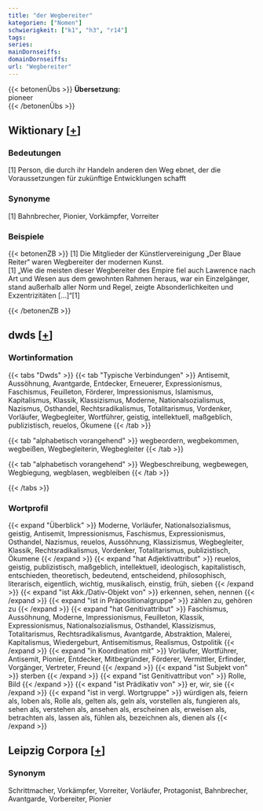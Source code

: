 ```yaml
---
title: "der Wegbereiter"
kategorien: ["Nomen"]
schwierigkeit: ["k1", "h3", "r14"]
tags:
series:
mainDornseiffs:
domainDornseiffs:
url: "Wegbereiter"
---
```


{{< betonenÜbs >}}
**Übersetzung:**  
pioneer  
{{< /betonenÜbs >}}

## Wiktionary [[+](https://de.wiktionary.org/wiki/Wegbereiter)]

### Bedeutungen
[1] Person, die durch ihr Handeln anderen den Weg ebnet, der die Voraussetzungen für zukünftige Entwicklungen schafft  

### Synonyme
[1] Bahnbrecher, Pionier, Vorkämpfer, Vorreiter  

### Beispiele
{{< betonenZB >}}
[1] Die Mitglieder der Künstlervereinigung „Der Blaue Reiter“ waren Wegbereiter der modernen Kunst.  
[1] „Wie die meisten dieser Wegbereiter des Empire fiel auch Lawrence nach Art und Wesen aus dem gewohnten Rahmen heraus, war ein Einzelgänger, stand außerhalb aller Norm und Regel, zeigte Absonderlichkeiten und Exzentrizitäten […]“[1]  

{{< /betonenZB >}}


## dwds [[+](https://www.dwds.de/wb/Wegbereiter)]

### Wortinformation
{{< tabs "Dwds" >}}
{{< tab "Typische Verbindungen" >}}
Antisemit, Aussöhnung, Avantgarde, Entdecker, Erneuerer, Expressionismus, Faschismus, Feuilleton, Förderer, Impressionismus, Islamismus, Kapitalismus, Klassik, Klassizismus, Moderne, Nationalsozialismus, Nazismus, Osthandel, Rechtsradikalismus, Totalitarismus, Vordenker, Vorläufer, Wegbegleiter, Wortführer, geistig, intellektuell, maßgeblich, publizistisch, reuelos, Ökumene
{{< /tab >}}

{{< tab "alphabetisch vorangehend" >}}
wegbeordern, wegbekommen, wegbeißen, Wegbegleiterin, Wegbegleiter
{{< /tab >}}

{{< tab "alphabetisch vorangehend" >}}
Wegbeschreibung, wegbewegen, Wegbiegung, wegblasen, wegbleiben
{{< /tab >}}

{{< /tabs >}}

### Wortprofil
{{< expand "Überblick" >}} Moderne, Vorläufer, Nationalsozialismus, geistig, Antisemit, Impressionismus, Faschismus, Expressionismus, Osthandel, Nazismus, reuelos, Aussöhnung, Klassizismus, Wegbegleiter, Klassik, Rechtsradikalismus, Vordenker, Totalitarismus, publizistisch, Ökumene {{< /expand >}}
{{< expand "hat Adjektivattribut" >}} reuelos, geistig, publizistisch, maßgeblich, intellektuell, ideologisch, kapitalistisch, entschieden, theoretisch, bedeutend, entscheidend, philosophisch, literarisch, eigentlich, wichtig, musikalisch, einstig, früh, sieben {{< /expand >}}
{{< expand "ist Akk./Dativ-Objekt von" >}} erkennen, sehen, nennen {{< /expand >}}
{{< expand "ist in Präpositionalgruppe" >}} zählen zu, gehören zu {{< /expand >}}
{{< expand "hat Genitivattribut" >}} Faschismus, Aussöhnung, Moderne, Impressionismus, Feuilleton, Klassik, Expressionismus, Nationalsozialismus, Osthandel, Klassizismus, Totalitarismus, Rechtsradikalismus, Avantgarde, Abstraktion, Malerei, Kapitalismus, Wiedergeburt, Antisemitismus, Realismus, Ostpolitik {{< /expand >}}
{{< expand "in Koordination mit" >}} Vorläufer, Wortführer, Antisemit, Pionier, Entdecker, Mitbegründer, Förderer, Vermittler, Erfinder, Vorgänger, Vertreter, Freund {{< /expand >}}
{{< expand "ist Subjekt von" >}} sterben {{< /expand >}}
{{< expand "ist Genitivattribut von" >}} Rolle, Bild {{< /expand >}}
{{< expand "ist Prädikativ von" >}} er, wir, sie {{< /expand >}}
{{< expand "ist in vergl. Wortgruppe" >}} würdigen als, feiern als, loben als, Rolle als, gelten als, geln als, vorstellen als, fungieren als, sehen als, verstehen als, ansehen als, erscheinen als, erweisen als, betrachten als, lassen als, fühlen als, bezeichnen als, dienen als {{< /expand >}}

## Leipzig Corpora [[+](https://corpora.uni-leipzig.de/en/res?word=Wegbereiter&corpusId=deu_newscrawl-public_2018)]


### Synonym
Schrittmacher, Vorkämpfer, Vorreiter, Vorläufer, Protagonist, Bahnbrecher, Avantgarde, Vorbereiter, Pionier

